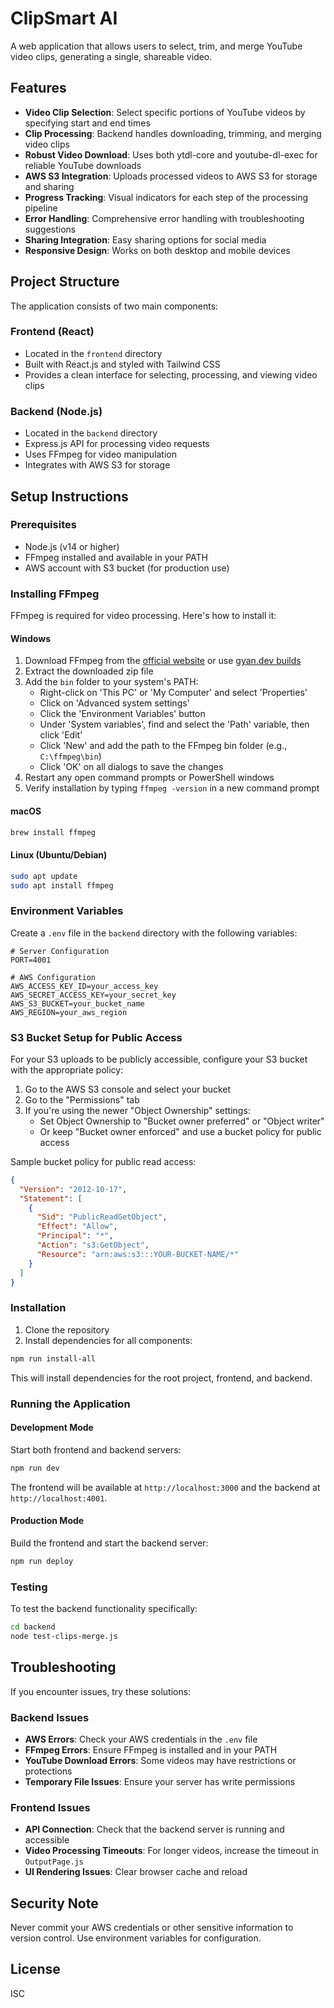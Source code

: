 # ClipSmart AI

A web application that allows users to select, trim, and merge YouTube video clips, generating a single, shareable video.

## Features

- **Video Clip Selection**: Select specific portions of YouTube videos by specifying start and end times
- **Clip Processing**: Backend handles downloading, trimming, and merging video clips
- **Robust Video Download**: Uses both ytdl-core and youtube-dl-exec for reliable YouTube downloads
- **AWS S3 Integration**: Uploads processed videos to AWS S3 for storage and sharing
- **Progress Tracking**: Visual indicators for each step of the processing pipeline
- **Error Handling**: Comprehensive error handling with troubleshooting suggestions
- **Sharing Integration**: Easy sharing options for social media
- **Responsive Design**: Works on both desktop and mobile devices

## Project Structure

The application consists of two main components:

### Frontend (React)

- Located in the `frontend` directory
- Built with React.js and styled with Tailwind CSS
- Provides a clean interface for selecting, processing, and viewing video clips

### Backend (Node.js)

- Located in the `backend` directory
- Express.js API for processing video requests
- Uses FFmpeg for video manipulation
- Integrates with AWS S3 for storage

## Setup Instructions

### Prerequisites

- Node.js (v14 or higher)
- FFmpeg installed and available in your PATH
- AWS account with S3 bucket (for production use)

### Installing FFmpeg

FFmpeg is required for video processing. Here's how to install it:

#### Windows
1. Download FFmpeg from the [official website](https://ffmpeg.org/download.html#build-windows) or use [gyan.dev builds](https://www.gyan.dev/ffmpeg/builds/)
2. Extract the downloaded zip file
3. Add the `bin` folder to your system's PATH:
   - Right-click on 'This PC' or 'My Computer' and select 'Properties'
   - Click on 'Advanced system settings'
   - Click the 'Environment Variables' button
   - Under 'System variables', find and select the 'Path' variable, then click 'Edit'
   - Click 'New' and add the path to the FFmpeg bin folder (e.g., `C:\ffmpeg\bin`)
   - Click 'OK' on all dialogs to save the changes
4. Restart any open command prompts or PowerShell windows
5. Verify installation by typing `ffmpeg -version` in a new command prompt

#### macOS
```bash
brew install ffmpeg
```

#### Linux (Ubuntu/Debian)
```bash
sudo apt update
sudo apt install ffmpeg
```

### Environment Variables

Create a `.env` file in the `backend` directory with the following variables:

```
# Server Configuration
PORT=4001

# AWS Configuration
AWS_ACCESS_KEY_ID=your_access_key
AWS_SECRET_ACCESS_KEY=your_secret_key
AWS_S3_BUCKET=your_bucket_name
AWS_REGION=your_aws_region
```

### S3 Bucket Setup for Public Access

For your S3 uploads to be publicly accessible, configure your S3 bucket with the appropriate policy:

1. Go to the AWS S3 console and select your bucket
2. Go to the "Permissions" tab
3. If you're using the newer "Object Ownership" settings:
   - Set Object Ownership to "Bucket owner preferred" or "Object writer"
   - Or keep "Bucket owner enforced" and use a bucket policy for public access

Sample bucket policy for public read access:
```json
{
  "Version": "2012-10-17",
  "Statement": [
    {
      "Sid": "PublicReadGetObject",
      "Effect": "Allow",
      "Principal": "*",
      "Action": "s3:GetObject",
      "Resource": "arn:aws:s3:::YOUR-BUCKET-NAME/*"
    }
  ]
}
```

### Installation

1. Clone the repository
2. Install dependencies for all components:

```bash
npm run install-all
```

This will install dependencies for the root project, frontend, and backend.

### Running the Application

#### Development Mode

Start both frontend and backend servers:

```bash
npm run dev
```

The frontend will be available at `http://localhost:3000` and the backend at `http://localhost:4001`.

#### Production Mode

Build the frontend and start the backend server:

```bash
npm run deploy
```

### Testing

To test the backend functionality specifically:

```bash
cd backend
node test-clips-merge.js
```

## Troubleshooting

If you encounter issues, try these solutions:

### Backend Issues

- **AWS Errors**: Check your AWS credentials in the `.env` file
- **FFmpeg Errors**: Ensure FFmpeg is installed and in your PATH
- **YouTube Download Errors**: Some videos may have restrictions or protections
- **Temporary File Issues**: Ensure your server has write permissions

### Frontend Issues

- **API Connection**: Check that the backend server is running and accessible
- **Video Processing Timeouts**: For longer videos, increase the timeout in `OutputPage.js`
- **UI Rendering Issues**: Clear browser cache and reload

## Security Note

Never commit your AWS credentials or other sensitive information to version control. Use environment variables for configuration.

## License

ISC
